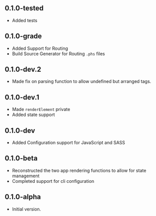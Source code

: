 ## 0.1.0-tested
- Added tests

## 0.1.0-grade
- Added Support for Routing
- Build Source Generator for Routing `.phs` files

## 0.1.0-dev.2
- Made fix on parsing function to allow undefined but arranged tags.

## 0.1.0-dev.1
- Made `renderElement` private
- Added state support

## 0.1.0-dev
- Added Configuration support for JavaScript and SASS

## 0.1.0-beta

- Reconstructed the two app rendering functions to allow for state management
- Completed support for cli configuration

## 0.1.0-alpha

- Initial version.
